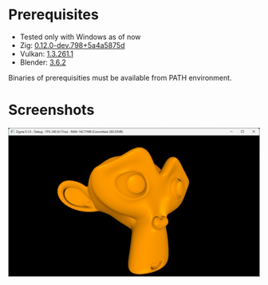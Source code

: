 Prerequisites
=============
* Tested only with Windows as of now
* Zig: [0.12.0-dev.798+5a4a5875d](https://ziglang.org/builds/zig-windows-x86_64-0.12.0-dev.798+5a4a5875d.zip)
* Vulkan: [1.3.261.1](https://vulkan.lunarg.com/sdk/home)
* Blender: [3.6.2](https://www.blender.org/download/)

Binaries of prerequisities must be available from PATH environment.

Screenshots
===========
![](docs/screenshot.jpg)
